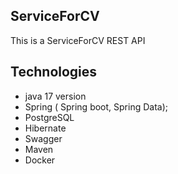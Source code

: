 ## ServiceForCV

This is a ServiceForCV  REST API

## Technologies
- java 17 version
- Spring ( Spring boot, Spring Data);
- PostgreSQL
- Hibernate
- Swagger
- Maven
- Docker
